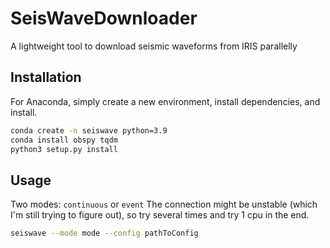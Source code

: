 # SeisWaveDownloader
A lightweight tool to download seismic waveforms from IRIS parallelly

## Installation
For Anaconda, simply create a new environment, install dependencies, and install.
```Bash
conda create -n seiswave python=3.9
conda install obspy tqdm
python3 setup.py install
```
## Usage
Two modes: `continuous` or `event`
The connection might be unstable (which I'm still trying to figure out), so try several times and try 1 cpu in the end.
```Bash
seiswave --mode mode --config pathToConfig
```
